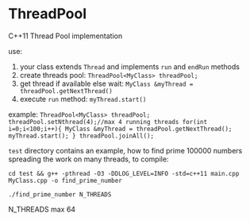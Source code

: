 # ThreadPool
C++11 Thread Pool implementation 

use:

1. your class extends `Thread` and implements `run` and `endRun` methods
2. create threads pool: `ThreadPool<MyClass> threadPool;`
3. get thread if available else wait: `MyClass &myThread = threadPool.getNextThread()`
4. execute `run` method: `myThread.start()`

example:
 `ThreadPool<MyClass> threadPool;
  threadPool.setNthread(4);//max 4 running threads
  for(int i=0;i<100;i++){
    MyClass &myThread = threadPool.getNextThread();
    myThread.start();
  }
  threadPool.joinAll();`

`test` directory contains an example, how to find prime 100000 numbers spreading the work on many threads, to compile:

`cd test && g++ -pthread -O3 -DDLOG_LEVEL=INFO -std=c++11 main.cpp MyClass.cpp -o find_prime_number`

`./find_prime_number N_THREADS`

N_THREADS max 64

